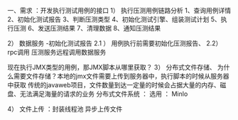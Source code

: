 一、需求 ：开发执行测试用例的接口
1） 执行压测用例链路分析
1、查询用例详情
2、初始化测试报告
3、判断压测类型
4、初始化测试引擎、组装测试计划
5、执行压测
6、发送压测结果
7、清理数据
8、通知压测结果

2） 数据服务 -初始化测试报告
2.1 ） 用例执行前需要初始化压测报告、
2.2） rpc调用 压测服务远程调用数据服务

现在执行JMX类型的用例，那JMX脚本从哪里获取？
3） 分布式文件存储、
为什么需要文件存储？本地的jmx文件需要上传到服务器中，执行脚本的时候从服务器中获取
传统的javaweb项目，文件数量到达一定量的时候会占据大量的内存、磁盘、无法满足海量的请求的业务
分布式文件系统 ：
选用 ： Minlo

4） 文件上传  ：封装线程池 异步上传文件


